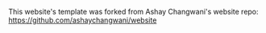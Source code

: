 This website's template was forked from Ashay Changwani's website repo: https://github.com/ashaychangwani/website
